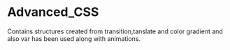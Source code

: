 # Advanced_CSS
Contains structures created from transition,tanslate and color gradient and also var has been used along with animations.
